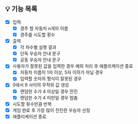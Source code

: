 ## 💡 기능 목록

- [x] 입력
  - [x] 경주 할 자동차 n개의 이름
  - [x] 경주를 시도할 횟수
- [x] 출력
  - [x] 각 차수별 실행 결과
  - [x] 단독 우승자 안내 문구
  - [x] 공동 우승자 안내 문구
- [x] 사용자가 잘못된 값을 입력한 경우 예외 처리 후 애플리케이션 종료
  - [x] 자동차 이름이 1자 이상, 5자 이하가 아닐 경우
  - [x] 입력할 숫자의 형식이 잘못된 경우
- [x] 0에서 9 사이의 무작위 값 생성
  - [x] 랜덤한 수가 4 이상일 경우 전진
  - [x] 랜덤한 수가 4 미만일 경우 멈춤
- [x] 시도할 횟수만큼 반복
- [x] 게임 완료 후 가장 많이 전진한 우승자 선정
- [x] 애플리케이션 종료

